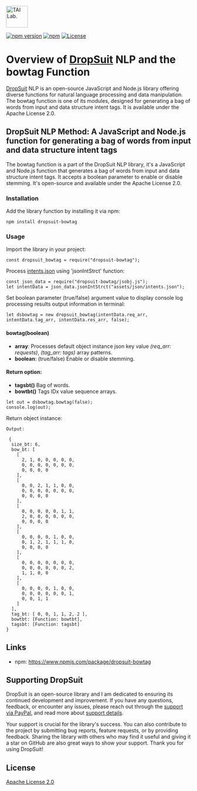 [<img alt="TAI Lab." width="59px" src="https://github.com/ladooniani/tailab/blob/master/assets/tai_lab_terbinari_cbm_project_logo.png" />](https://github.com/ladooniani/dropsuit#readme)

[![npm version](https://img.shields.io/npm/v/dropsuit-bowtag.svg?style=flat)](https://www.npmjs.com/package/dropsuit-bowtag) [![npm](https://img.shields.io/npm/dt/dropsuit-bowtag.svg?style=flat-square)](https://www.npmjs.com/package/dropsuit-bowtag) [![License](https://img.shields.io/npm/l/dropsuit-bowtag.svg)](https://www.npmjs.com/package/dropsuit-bowtag)

# Overview of [DropSuit](https://github.com/ladooniani/dropsuit#readme) NLP and the bowtag Function

[DropSuit](https://github.com/ladooniani/dropsuit#readme) NLP is an open-source JavaScript and Node.js library offering diverse functions for natural language processing and data manipulation. The bowtag function is one of its modules, designed for generating a bag of words from input and data structure intent tags. It is available under the Apache License 2.0.

## DropSuit NLP Method: A JavaScript and Node.js function for generating a bag of words from input and data structure intent tags

The bowtag function is a part of the DropSuit NLP library, it's a JavaScript and Node.js function that generates a bag of words from input and data structure intent tags. It accepts a boolean parameter to enable or disable stemming. It's open-source and available under the Apache License 2.0.

### Installation

Add the library function by installing it via npm:

```
npm install dropsuit-bowtag
```

### Usage

Import the library in your project:

```
const dropsuit_bowtag = require("dropsuit-bowtag");

```

Process [intents.json](https://github.com/ladooniani/dropsuit-bowtag/blob/main/test/intents.json) using 'jsonIntStrct' function:

```
const json_data = require("dropsuit-bowtag/jsobj.js");
let intentData = json_data.jsonIntStrct("assets/json/intents.json");
```

Set boolean parameter (true/false) argument value to display console log processing results output information in terminal:

```
let dsbowtag = new dropsuit_bowtag(intentData.req_arr, intentData.tag_arr, intentData.res_arr, false);
```

#### bowtag(boolean)

- **array**: Processes default object instance json key value _(req_arr: requests)_, _(tag_arr: tags)_ array patterns.
- **boolean**: (true/false) Enable or disable stemming.

#### Return option:

- **tagsbt()** Bag of words.
- **bowtbt()** Tags IDx value sequence arrays.

```
let out = dsbowtag.bowtag(false);
console.log(out);
```

Return object instance:

```
Output:

 {
  size_bt: 6,
  bow_bt: [
    [
      2, 1, 0, 0, 0, 0, 0,
      0, 0, 0, 0, 0, 0, 0,
      0, 0, 0, 0
    ],
    [
      0, 0, 2, 1, 1, 0, 0,
      0, 0, 0, 0, 0, 0, 0,
      0, 0, 0, 0
    ],
    [
      0, 0, 0, 0, 0, 1, 1,
      2, 0, 0, 0, 0, 0, 0,
      0, 0, 0, 0
    ],
    [
      0, 0, 0, 0, 1, 0, 0,
      0, 1, 2, 1, 1, 1, 0,
      0, 0, 0, 0
    ],
    [
      0, 0, 0, 0, 0, 0, 0,
      0, 0, 0, 0, 0, 0, 2,
      1, 1, 0, 0
    ],
    [
      0, 0, 0, 0, 1, 0, 0,
      0, 0, 0, 0, 0, 0, 1,
      0, 0, 1, 1
    ]
  ],
  tag_bt: [ 0, 0, 1, 1, 2, 2 ],
  bowtbt: [Function: bowtbt],
  tagsbt: [Function: tagsbt]
}
```

## Links

- npm: https://www.npmjs.com/package/dropsuit-bowtag

## Supporting DropSuit

DropSuit is an open-source library and I am dedicated to ensuring its continued development and improvement. If you have any questions, feedback, or encounter any issues, please reach out through the [support via PayPal](https://www.paypal.com/paypalme/dropsuit?country.x=GE&locale.x=en_US), and read more about [support details](https://github.com/ladooniani/dropsuit/blob/main/Support.md).

Your support is crucial for the library's success. You can also contribute to the project by submitting bug reports, feature requests, or by providing feedback. Sharing the library with others who may find it useful and giving it a star on GitHub are also great ways to show your support. Thank you for using DropSuit!

## License

[Apache License 2.0](LICENSE.txt)